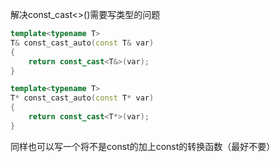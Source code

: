 解决const_cast<>()需要写类型的问题

```c++
template<typename T>
T& const_cast_auto(const T& var)
{
	return const_cast<T&>(var);
}

template<typename T>
T* const_cast_auto(const T* var)
{
	return const_cast<T*>(var);
}
```

同样也可以写一个将不是const的加上const的转换函数（最好不要）
